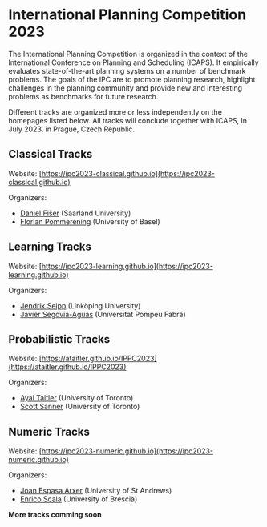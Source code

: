 # International Planning Competition 2023

The International Planning Competition is organized in the context of the
International Conference on Planning and Scheduling (ICAPS). It empirically
evaluates state-of-the-art planning systems on a number of benchmark problems.
The goals of the IPC are to promote planning research, highlight challenges in
the planning community and provide new and interesting problems as benchmarks
for future research.

Different tracks are organized more or less independently on the homepages
listed below. All tracks will conclude together with ICAPS, in July 2023, in
Prague, Czech Republic.


## Classical Tracks
Website: [https://ipc2023-classical.github.io](https://ipc2023-classical.github.io)

Organizers:
 - [Daniel Fišer](https://danfis.cz) (Saarland University)
 - [Florian Pommerening](http://ai.cs.unibas.ch/people/pommeren/index.html) (University of Basel)


## Learning Tracks
Website: [https://ipc2023-learning.github.io](https://ipc2023-learning.github.io)

Organizers:
 - [Jendrik Seipp](https://jendrikseipp.com) (Linköping University)
 - [Javier Segovia-Aguas](https://jsego.github.io/) (Universitat Pompeu Fabra)


## Probabilistic Tracks
Website: [https://ataitler.github.io/IPPC2023](https://ataitler.github.io/IPPC2023)

Organizers:
 - [Ayal Taitler](https://sites.google.com/view/ataitler/home) (University of Toronto)
 - [Scott Sanner](https://www.mie.utoronto.ca/faculty_staff/sanner) (University of Toronto)


## Numeric Tracks
Website: [https://ipc2023-numeric.github.io](https://ipc2023-numeric.github.io)

Organizers:
 - [Joan Espasa Arxer](https://joanespasa.github.io) (University of St Andrews)
 - [Enrico Scala](https://sites.google.com/view/enricoscalashomepage/) (University of Brescia)


**More tracks comming soon**
